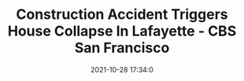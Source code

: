 ---
"title": "Construction Accident Triggers House Collapse In Lafayette - CBS San Francisco"
"date": "2021-10-28 17:34:0"
"feed_name": "GOOGLENEWSCONSTRUCTION"
"feed_website": "https://news.google.com/search?q=construction%2Bincident&hl=en-US&gl=US&ceid=US:en"
"feed_rss": "https://news.google.com/rss/search?q=construction%2Bincident&hl=en-US&gl=US&ceid=US:en"
"link": "https://sanfrancisco.cbslocal.com/2021/10/28/construction-accident-triggers-house-collapse-in-lafayette/"
"source": "{'href': 'https://sanfrancisco.cbslocal.com', 'title': 'CBS San Francisco'}"
"file": "_posts/2021-1-1-310ca7b1c3f3410aa3a48ca5aa63b9c4233cf2e3.md"
"accident": "1"
"drilling": "0"
"dead": "0"
"injured": "0"
"arrested": "0"
"place": "unknown place"
"where": "unknown site"
"causes": "unknown"
"place_uri": "unknown place"
---